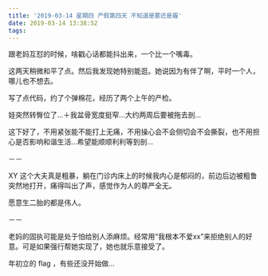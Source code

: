 ```yaml
---
title: '2019-03-14 星期四 产假第四天 不知道是雾还是霾'
date: 2019-03-14 13:38:52
tags:
---
```


跟老妈互怼的时候，啥戳心话都能抖出来，一个比一个嘴毒。

这两天稍微和平了点。然后我发现她特别能逛。她说因为有伴了啊，平时一个人，哪儿也不想去。

写了点代码，约了个弹棉花，经历了两个上午的产检。

娃突然转臀位了...＋我盆骨宽度挺窄...大约两周后要被拖去剖...

这下好了，不用紧张能不能打上无痛，不用操心会不会侧切会不会撕裂，也不用担心是否影响和谐生活...希望能顺顺利利等到剖...

－－

XY 这个大夫真是粗暴，躺在门诊内床上的时候我内心是郁闷的，前边后边被粗鲁突然地打开，痛得叫出了声，感觉作为人的尊严全无。

愿意生二胎的都是伟人。

－－

老妈的固执可能是处于怕给别人添麻烦。经常用“我根本不爱xx”来拒绝别人的好意。可是如果强行帮她实现了，她也就乐意接受了。

年初立的 flag ，有些还没开始做...

